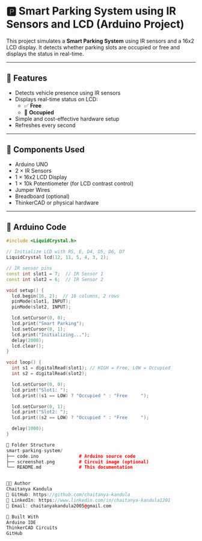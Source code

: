 # 🅿️ Smart Parking System using IR Sensors and LCD (Arduino Project)

This project simulates a **Smart Parking System** using IR sensors and a 16x2 LCD display. It detects whether parking slots are occupied or free and displays the status in real-time.

---

## 📌 Features

- Detects vehicle presence using IR sensors
- Displays real-time status on LCD:
  - ✅ **Free**
  - 🚫 **Occupied**
- Simple and cost-effective hardware setup
- Refreshes every second

---

## 🧰 Components Used

- Arduino UNO
- 2 × IR Sensors
- 1 × 16x2 LCD Display
- 1 × 10k Potentiometer (for LCD contrast control)
- Jumper Wires
- Breadboard (optional)
- ThinkerCAD or physical hardware

---

## 🧾 Arduino Code

```cpp
#include <LiquidCrystal.h>

// Initialize LCD with RS, E, D4, D5, D6, D7
LiquidCrystal lcd(12, 11, 5, 4, 3, 2);

// IR sensor pins
const int slot1 = 7;  // IR Sensor 1
const int slot2 = 6;  // IR Sensor 2

void setup() {
  lcd.begin(16, 2);  // 16 columns, 2 rows
  pinMode(slot1, INPUT);
  pinMode(slot2, INPUT);

  lcd.setCursor(0, 0);
  lcd.print("Smart Parking");
  lcd.setCursor(0, 1);
  lcd.print("Initializing...");
  delay(2000);
  lcd.clear();
}

void loop() {
  int s1 = digitalRead(slot1); // HIGH = Free, LOW = Occupied
  int s2 = digitalRead(slot2);

  lcd.setCursor(0, 0);
  lcd.print("Slot1: ");
  lcd.print((s1 == LOW) ? "Occupied " : "Free     ");

  lcd.setCursor(0, 1);
  lcd.print("Slot2: ");
  lcd.print((s2 == LOW) ? "Occupied " : "Free     ");

  delay(1000);
}

📂 Folder Structure
smart-parking-system/
├── code.ino               # Arduino source code
├── screenshot.png         # Circuit image (optional)
└── README.md              # This documentation


👨‍💻 Author
Chaitanya Kandula
🔗 GitHub: https://github.com/chaitanya-kandula
🔗 LinkedIn: https://www.linkedin.com/in/chaitanya-kandula1201
📧 Email: chaitanyakandula2005@gmail.com

🧠 Built With
Arduino IDE
ThinkerCAD Circuits
GitHub
